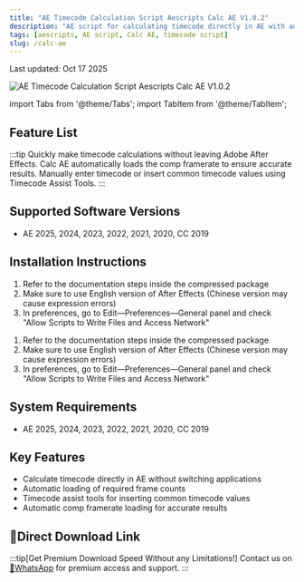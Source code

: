 ```yaml
---
title: "AE Timecode Calculation Script Aescripts Calc AE V1.0.2"
description: "AE script for calculating timecode directly in AE with automatic loading of frame counts, providing accurate results with timecode assist tools."
tags: [aescripts, AE script, Calc AE, timecode script]
slug: /calc-ae
---
```


Last updated: Oct 17 2025

![AE Timecode Calculation Script Aescripts Calc AE V1.0.2](https://www.gfxcamp.com/wp-content/uploads/2025/02/Calc-AE.jpg)

import Tabs from '@theme/Tabs';
import TabItem from '@theme/TabItem';

## Feature List

:::tip
Quickly make timecode calculations without leaving Adobe After Effects. Calc AE automatically loads the comp framerate to ensure accurate results. Manually enter timecode or insert common timecode values using Timecode Assist Tools.
:::

## Supported Software Versions

- AE 2025, 2024, 2023, 2022, 2021, 2020, CC 2019

## Installation Instructions

<Tabs>
<TabItem value="windows" label="Windows">

1. Refer to the documentation steps inside the compressed package
2. Make sure to use English version of After Effects (Chinese version may cause expression errors)
3. In preferences, go to Edit—Preferences—General panel and check "Allow Scripts to Write Files and Access Network"

</TabItem>
<TabItem value="mac" label="Mac">

1. Refer to the documentation steps inside the compressed package
2. Make sure to use English version of After Effects (Chinese version may cause expression errors)
3. In preferences, go to Edit—Preferences—General panel and check "Allow Scripts to Write Files and Access Network"

</TabItem>
</Tabs>

## System Requirements

- AE 2025, 2024, 2023, 2022, 2021, 2020, CC 2019

## Key Features

- Calculate timecode directly in AE without switching applications
- Automatic loading of required frame counts
- Timecode assist tools for inserting common timecode values
- Automatic comp framerate loading for accurate results

## 🚀Direct Download Link

:::tip[Get Premium Download Speed Without any Limitations!]
Contact us on [💬WhatsApp](https://wa.me/+8613237610083) for premium  access and support.
:::
